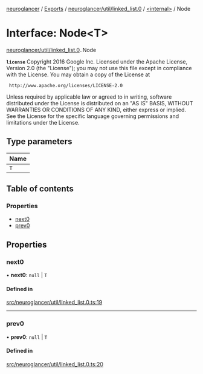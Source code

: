 [neuroglancer](../README.md) / [Exports](../modules.md) / [neuroglancer/util/linked\_list.0](../modules/neuroglancer_util_linked_list_0.md) / [<internal\>](../modules/neuroglancer_util_linked_list_0._internal_.md) / Node

# Interface: Node<T\>

[neuroglancer/util/linked_list.0](../modules/neuroglancer_util_linked_list_0.md).[<internal>](../modules/neuroglancer_util_linked_list_0._internal_.md).Node

**`license`**
Copyright 2016 Google Inc.
Licensed under the Apache License, Version 2.0 (the "License");
you may not use this file except in compliance with the License.
You may obtain a copy of the License at

     http://www.apache.org/licenses/LICENSE-2.0

Unless required by applicable law or agreed to in writing, software
distributed under the License is distributed on an "AS IS" BASIS,
WITHOUT WARRANTIES OR CONDITIONS OF ANY KIND, either express or implied.
See the License for the specific language governing permissions and
limitations under the License.

## Type parameters

| Name |
| :------ |
| `T` |

## Table of contents

### Properties

- [next0](neuroglancer_util_linked_list_0._internal_.Node.md#next0)
- [prev0](neuroglancer_util_linked_list_0._internal_.Node.md#prev0)

## Properties

### next0

• **next0**: ``null`` \| `T`

#### Defined in

[src/neuroglancer/util/linked_list.0.ts:19](https://github.com/ActiveBrainAtlas2/neuroglancer/blob/034b457d/src/neuroglancer/util/linked_list.0.ts#L19)

___

### prev0

• **prev0**: ``null`` \| `T`

#### Defined in

[src/neuroglancer/util/linked_list.0.ts:20](https://github.com/ActiveBrainAtlas2/neuroglancer/blob/034b457d/src/neuroglancer/util/linked_list.0.ts#L20)
